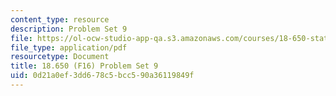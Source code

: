 ```yaml
---
content_type: resource
description: Problem Set 9
file: https://ol-ocw-studio-app-qa.s3.amazonaws.com/courses/18-650-statistics-for-applications-fall-2016/0d21a0ef3dd678c5bcc590a36119849f_MIT18_650F16_PSet9.pdf
file_type: application/pdf
resourcetype: Document
title: 18.650 (F16) Problem Set 9
uid: 0d21a0ef-3dd6-78c5-bcc5-90a36119849f
---
```

